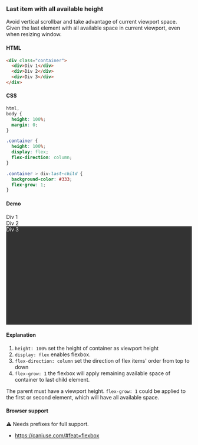 ### Last item with all available height

Avoid vertical scrollbar and take advantage of current viewport space. Given the last element with all available space in current viewport, even when resizing window.

#### HTML

```html
<div class="container">
  <div>Div 1</div>
  <div>Div 2</div>
  <div>Div 3</div>
</div>
```

#### CSS

```css
html,
body {
  height: 100%;
  margin: 0;
}

.container {
  height: 100%;
  display: flex;
  flex-direction: column;
}

.container > div:last-child {
  background-color: #333;
  flex-grow: 1;
}
```

#### Demo

<div class="snippet-demo">
    <div class="snippet-demo__last-time-with-all-available-height">
        <div>Div 1</div>
        <div>Div 2</div>
        <div>Div 3</div>
    </div>
</div>

<style>
.snippet-demo__last-time-with-all-available-height {
  height: 300px;
  display: flex;
  flex-direction: column;
}

.snippet-demo__last-time-with-all-available-height > div:last-child {
  background-color: #333;
  flex-grow: 1;
  color: white;
}
</style>

#### Explanation

1. `height: 100%` set the height of container as viewport height
2. `display: flex` enables flexbox.
3. `flex-direction: column` set the direction of flex items' order from top to down
4. `flex-grow: 1` the flexbox will apply remaining available space of container to last child element.

The parent must have a viewport height. `flex-grow: 1` could be applied to the first or second element, which will have all available space.

#### Browser support

<span class="snippet__support-note">⚠️ Needs prefixes for full support.</span>

* https://caniuse.com/#feat=flexbox

<!-- tags: layout -->

